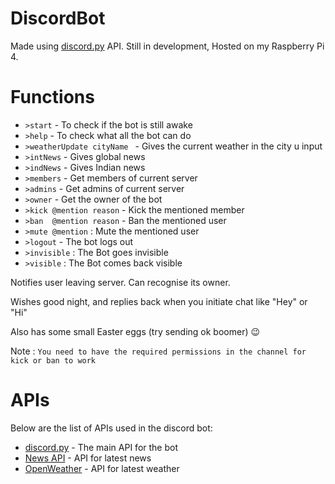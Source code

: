 # DiscordBot
Made using [discord.py](https://pypi.org/project/discord.py/) API. Still in development, Hosted on my Raspberry Pi 4.

# Functions
* `>start` - To check if the bot is still awake
* `>help`  - To check what all the bot can do
* `>weatherUpdate cityName ` - Gives the current weather in the city u input
* `>intNews` - Gives global news
* `>indNews` - Gives Indian news
* `>members` - Get members of current server
* `>admins`  - Get admins of current server
* `>owner`   - Get the owner of the bot
* `>kick @mention reason` - Kick the mentioned member
* `>ban  @mention reason` - Ban the mentioned user
* `>mute @mention` : Mute the mentioned user
* `>logout`  - The bot logs out
* `>invisible` : The Bot goes invisible
* `>visible` : The Bot comes back visible

Notifies user leaving server. Can recognise its owner.

Wishes good night, and replies back when you initiate chat like "Hey" or "Hi"

Also has some small Easter eggs (try sending ok boomer) 😉

Note : `You need to have the required permissions in the channel for kick or ban to work`

# APIs
Below are the list of APIs used in the discord bot:
* [discord.py](https://pypi.org/project/discord.py/) - The main API for the bot
* [News API](https://newsapi.org/) - API for latest news
* [OpenWeather](https://openweathermap.org/api) - API for latest weather

